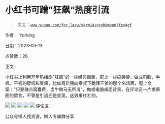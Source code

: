 # 小红书可蹭”狂飙“热度引流

> 原文：[`www.yuque.com/for_lazy/xkrm14/nyybkmven7fzx4gf`](https://www.yuque.com/for_lazy/xkrm14/nyybkmven7fzx4gf)



作者： Yorking



日期：2023-03-13



点赞数：26



正文：



小红书上利用开年热播剧"狂飙"的一些经典画面，配上一些搞笑梗，做成电脑、手机、平板的壁纸和屏保，比如高启强向泰叔下跪拜干爹的那个名场面，配上文案："只要赚点窝囊费，当牛做马无所谓"，做成电脑桌面背景，在评论区一片求原图的留言，不管是引流还是变现，这效果杠杠的。



![](img/2c1435ee3fc5bc5dac9066daf139b9c3.png)  <ne-p id="u6b429318" data-lake-id="u6b429318">![](img/2b7911c8420e3d877c17e0f244b8792f.png)  <ne-p id="ue75c04da" data-lake-id="ue75c04da">![](img/0d14906522811f09e60ebba0f2980834.png)  <ne-p id="uc65b5b01" data-lake-id="uc65b5b01">![](img/2e69d33fc9308e922f715f8b2aec91b1.png)  <ne-p id="u766e4ad2" data-lake-id="u766e4ad2">![](img/b1685b18d903b82c896addf870a3b3a2.png)  <ne-p id="u91888c88" data-lake-id="u91888c88">评论区：



公众号懒人找资源，懒人专属群分享

</ne-p></ne-p></ne-p></ne-p></ne-p>